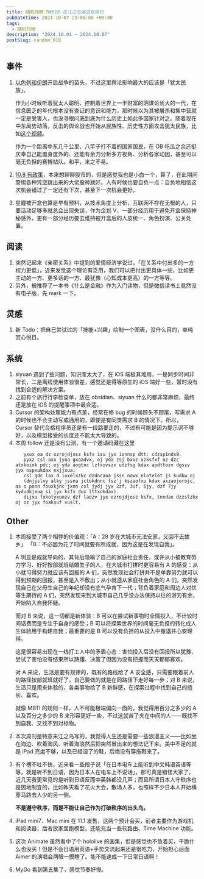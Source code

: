 ```yaml
---
title: 随机刊物 R#018 在江之岛海边写周刊
pubDatetime: 2024-10-07 23:00:00 +09:00
tags:
  - 随机刊物
description: "2024.10.01 ~ 2024.10.07"
postSlug: random_018
---
```


## 事件

1. [以色列和伊朗](https://www.bilibili.com/video/BV1WA4PerEaK)开启战争的苗头，不过这里舆论影响最大的应该是「犹太民族」。

   作为小时候听着犹太人聪明、控制着世界上一半财富的阴谋论长大的一代，在信息匮乏的年代根本没有查证的意识和能力，那时候以为其被屠杀和集中营就一定是受害人，也没寻根问底到底为什么历史上如此多国家针对之。随着现在中东局势动荡，反击的舆论战也开始从民族性、历史性方面攻击犹太民族，比如[这个视频](https://www.bilibili.com/video/BV1E8Hme5Epj)。

   作为一个距离中东几千公里、八竿子打不着的国家国民，在 OB 吃瓜之余还挺庆幸自己能置身度外的、还能有余力分析多方视角、分析各家动因，甚至可以毫无负担的赛博站队。和平，来之不易。

2. [10.8 有政策](http://www.scio.gov.cn/xwfb/fbhyg_13737/zxyg/202410/t20241006_868110.html)，本来想聊聊股市的，但是感觉我也是小白一个，算了，在此期间警惕各种凭空跳出来的大佬股神就好。人有时候也要自负一点：自负地相信这次机会错过了一定还有下次，甚至下一次机会更好。
3. 星瞳被开盒也算是早有预料，从技术角度上分析，互联网不存在无根的人，只要活动足够多就总会出现失误，作为企划 V，一部分经历用于避免开盒保持神秘感外，更有一部分经历要去维持被开盒后的人皮统一、角色扮演、公关处置。

## 阅读

1. 突然记起来《亲密关系》中提到的爱情经济学说过，「在关系中付出多的一方权力更低」，近来发觉这个理论有泛用，我们可以把付出更具体一些，比如更主动的一方、更多话的一方、最犹豫（心知成本更高）的一方等等。
2. 另外，被推荐了一本书《什么是金融》作为入门读物，但是微信读书上竟然没有电子版，先 mark 一下。

## 灵感

1. 新 Todo：把自己尝试过的「技能+兴趣」绘制一个图表，没什么目的，单纯赏心悦目。

## 系统

1. siyuan 遇到了些问题，知识库太大了，在 iOS 端极其难用，一是同步时间非常长，二是离线使用体验很差，感觉还是得等原生的 iOS 端好一些，暂时没有找到合适的解决方案。
2. 之前有个旅行行李检查单，放在 obsidian、siyuan 什么的都非常麻烦，最终还是放在 iOS 的提醒事项中最合适。
3. Cursor 的架构处理能力有点差，经常在修 bug 的时候顾头不顾尾，写需求 A 的时候也不会主动写成通用的，即使是有同类需求 B 的情况下。所以，Cursor 替代合格程序员还是有一段路要走的，不过有可能是因为提示词不够好，以及模型接受的长度还不能太大导致的。
4. 本周 follow 还是没有公测，有一个邀请码藏在这里
   ```
      yxux oa dz ozrojdjosz ksfx isu jyx isnnsp dtt: cdzsp1ndx9.
      pyxz csl axx jyoa gxaadvx, oj yda zsj bxxz xzksfxf oz dzc atxkoiok pdc; oj yda aogtnc lzfxuvszx udzfsg kdax apdttozv dgszv jyx nspxukdax nxjjxua.
      csl gdc lax d iuxelxzkc dzdncaoa jssn nowx elotelot js kudkw oj
      (dnjyslvy alky jssna jctokdnnc fsz'j kszaofxu kdax axzaojorojc, as o ponn fouxkjnc jxnn csl jydj jyx 2zf, 3uf, 5jy, dzf 7jy kydudkjxua si jyx ksfx dux lttxukdax).
      dijxu fxkotyxuozv dzf laozv jyx ozrojdjosz ksfx, tnxdax dzzslzkx oj oz jyx foaksuf vuslt.
   ```

## Other

1. 本周接受了两个相悖的价值观：「A：28 岁在大城市无法安家，又回不去故乡」 「B：不必因为花了时间就要有所成就，因为这是在发现自我」。

   A 明显是成就导向的，其背后隐喻了自己的家庭社会责任，或许从小被教育努力学习、好好按部就班结婚生子的人，在大城市打拼时更容易有 A 的感受：从小就习得努力就应该有回报的 A 们，突然发现社会打拼并不是单靠努力就可以得到预期的回报，甚至是入不敷出；从小就遵从家庭社会角色的 A 们，突然发现自己在父母生自己的年纪却没有底气孕育下一代；背负着家庭和周边人对优等生期待的 A 们，突然发现来到大城市自己几乎没办法保持以往的游刃有余，开始陷入自我怀疑。

   而对 B 来说，这一切都是新体验：B 可以在尝试新事物时全情投入，不计较时间话费而是专注于自身的感受；B 可以将探索世界的时间毫无负担的转化成人生体验用于构建自我；最重要的是 B 可以没有负担的从投入中撤退并心安理得。

   这是很容易出现在一线打工人中的矛盾心态：害怕投入后没有回报所以犹豫、尝试了害怕没有结果所以踌躇、决策了但因为没有把握而天天郁郁寡欢。

   对 A 来说，生活是要有规律的，既有的路线给了 A 安全感，只需要跟着前人的路径按部就班就好了，自己要做的就是在同路径下走好每一步；对 B 来说，生活只是用来体验的，各类事物给了 B 新鲜感，在探索过程中找到自己的擅长、喜欢。

   就像 MBTI 的规则一样，人不可能极端偏向一面的，我觉得用百分之多少的 A 以及百分之多少的 B 来形容更好一些，不过这就苦了夹在中间的人——既找不到自我、又找不到对标物。

2. 本次周刊是特意来江之岛写的，我觉得人生还是需要一些浪漫主义——比如坐在海边、吹着海风、听着海浪然后把突然冒出来的想法记下来。美中不足的就是 iPad 亮度不够，以及已经湿了的鞋，后悔没有穿拖鞋来了。
3. 有个槽不吐不快，近来看一些段子说「在日本电车上能听到中文韩语英语等等，就是听不到日语，因为日本人在电车上不说话」，那可真是错怪大家了，近几天我更常见的是听到日语反而中英韩都没几声；而且所谓日本人守秩序也是因地制宜的，比如昨天看了花火大会，散场人多，也照样不少日本人开始横穿马路去人少的另一侧。

   **不是遵守秩序，而是不能让自己作为打破秩序的出头鸟。**

4. iPad mini7、Mac mini 在 11.1 发售，这两个预计会买，前者主要作为游戏机和阅读器，后者放家里跑模型，还能充当一些软路由、Time Machine 功能。
5. 这次 Animate 虽然看中了个 hololive 的画集，但是感觉也不急着买，干脆什么也没买！但是不会日语用英语+手势交流起来还是很吃力，开始担心后面 Aimer 的演唱会两眼一摸瞎了。能不能速成一下日常日语啊！
6. MyGo 看到第五集了，感觉节奏好慢。
